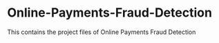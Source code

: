 # Online-Payments-Fraud-Detection
This contains the project files of Online Payments Fraud Detection
